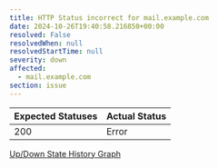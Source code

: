 ```yaml
---
title: HTTP Status incorrect for mail.example.com
date: 2024-10-26T19:40:58.216850+00:00
resolved: False
resolvedWhen: null
resolvedStartTime: null
severity: down
affected:
  - mail.example.com
section: issue
---
```


| Expected Statuses | Actual Status  |
|-------------------|----------------|
| 200 | Error |


[Up/Down State History Graph](mail.example.com-http.html)